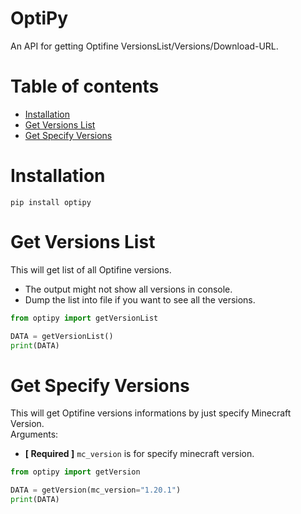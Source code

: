 # OptiPy
An API for getting Optifine VersionsList/Versions/Download-URL.
# Table of contents
- [Installation](#installation)
- [Get Versions List](#get-versions-list)
- [Get Specify Versions](#get-specify-versions)
# Installation
```
pip install optipy
```
# Get Versions List
This will get list of all Optifine versions.
- The output might not show all versions in console.
- Dump the list into file if you want to see all the versions.
```python
from optipy import getVersionList

DATA = getVersionList()
print(DATA)
```
# Get Specify Versions
This will get Optifine versions informations by just specify Minecraft Version.  
Arguments: 
- **[ Required ]** `mc_version` is for specify minecraft version.
```python
from optipy import getVersion

DATA = getVersion(mc_version="1.20.1")
print(DATA)
```